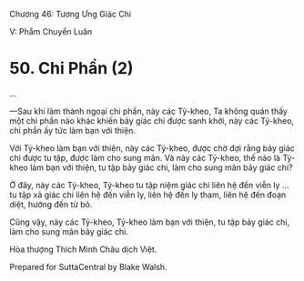  

Chương 46: Tương Ưng Giác Chi

V: Phẩm Chuyển Luân

# 50\. Chi Phần (2)

…

—Sau khi làm thành ngoại chi phần, này các Tỷ-kheo, Ta không quán thấy một chi phần nào khác khiến bảy giác chi được sanh khởi, này các Tỷ-kheo, chi phần ấy tức làm bạn với thiện.

Với Tỷ-kheo làm bạn với thiện, này các Tỷ-kheo, được chờ đợi rằng bảy giác chi được tu tập, được làm cho sung mãn. Và này các Tỷ-kheo, thế nào là Tỷ-kheo làm bạn với thiện, tu tập bảy giác chi, làm cho sung mãn bảy giác chi?

Ở đây, này các Tỷ-kheo, Tỷ-kheo tu tập niệm giác chi liên hệ đến viễn ly … tu tập xả giác chi liên hệ đến viễn ly, liên hệ đến ly tham, liên hệ đến đoạn diệt, hướng đến từ bỏ.

Cũng vậy, này các Tỷ-kheo, Tỷ-kheo làm bạn với thiện, tu tập bảy giác chi, làm cho sung mãn bảy giác chi.

Hòa thượng Thích Minh Châu dịch Việt.

Prepared for SuttaCentral by Blake Walsh.